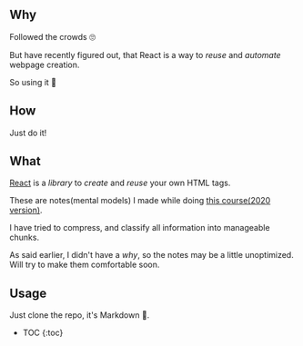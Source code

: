 ## Why
Followed the crowds 🙄️

But have recently figured out, that React is a way to *reuse* and *automate* webpage creation.

So using it 🤗️

## How
Just do it!

## What
[React](https://reactjs.org/) is a *library* to *create* and *reuse* your own HTML tags.

These are notes(mental models) I made while doing [this course(2020 version)](https://www.udemy.com/course/the-complete-web-developer-zero-to-mastery/).

I have tried to compress, and classify all information into manageable chunks.

As said earlier, I didn't have a *why*, so the notes may be a little unoptimized. Will try to make them comfortable soon.

## Usage
Just clone the repo, it's Markdown 🙌.

* TOC
{:toc}
